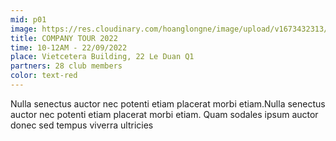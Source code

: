 ```yaml
---
mid: p01
image: https://res.cloudinary.com/hoanglongne/image/upload/v1673432313/image1_uciutf.png
title: COMPANY TOUR 2022
time: 10-12AM - 22/09/2022
place: Vietcetera Building, 22 Le Duan Q1
partners: 28 club members
color: text-red
---
```

Nulla senectus auctor nec potenti etiam placerat morbi etiam.Nulla senectus auctor nec potenti etiam placerat morbi etiam. Quam sodales ipsum auctor donec sed tempus viverra ultricies